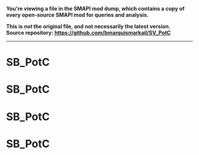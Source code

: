 **You're viewing a file in the SMAPI mod dump, which contains a copy of every open-source SMAPI mod
for queries and analysis.**

**This is _not_ the original file, and not necessarily the latest version.**  
**Source repository: https://github.com/bmarquismarkail/SV_PotC**

----

# SB_PotC
# SB_PotC
# SB_PotC
# SB_PotC

